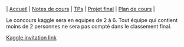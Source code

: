 | [Accueil](index.md) | [Notes de cours](notes-de-cours.md) | [TPs](travaux-pratiques.md) | [Projet final](projet-final.md) | [Plan de cours](plan-de-cours.md) |

Le concours kaggle sera en equipes de 2 à 6. Tout équipe qui contient moins de 2 personnes ne sera pas compté dans le classement final.

[Kaggle invitation link](https://www.kaggle.com/t/254ee29179e0432bb1532e63c6627fb1)
